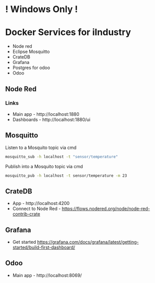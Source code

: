 # ! Windows Only !

# Docker Services for iIndustry
- Node red
- Eclipse Mosquitto
- CrateDB
- Grafana
- Postgres for odoo
- Odoo

## Node Red
### Links
- Main app - http://localhost:1880
- Dashboards - http://localhost:1880/ui
 
## Mosquitto
Listen to a Mosquito topic via cmd

```bash
mosquitto_sub -h localhost -t "sensor/temperature"
```

Publish into a Mosquito topic via cmd

```bash
mosquitto_pub -h localhost -t sensor/temperature -m 23
```

## CrateDB
- App - http://localhost:4200
- Connect to Node Red - https://flows.nodered.org/node/node-red-contrib-crate


## Grafana
- Get started https://grafana.com/docs/grafana/latest/getting-started/build-first-dashboard/

## Odoo
- Main app - http://localhost:8069/